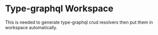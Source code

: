 # Type-graphql Workspace
This is needed to generate type-graphql crud resolvers then put them in workspace automatically.

